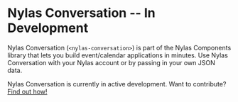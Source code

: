 # Nylas Conversation -- In Development

Nylas Conversation (`<nylas-conversation>`) is part of the Nylas Components library that lets you build event/calendar applications in minutes. Use Nylas Conversation with your Nylas account or by passing in your own JSON data.

Nylas Conversation is currently in active development. Want to contribute? [Find out how!](../../CONTRIBUTING.md)
